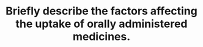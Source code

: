 ---
title: "Briefly describe the factors affecting the uptake of orally administered medicines."
entityType: SAQ
exam: PEX
college: ANZCA
year: 2002
sitting: B
question: 2
passRate: 67
EC_expectedDomains:
- "The answer should demonstrate an understanding that drug uptake is usually dependent on a lipid soluble, un-ionised compound moving down a concentration gradient."
- "Drug factors affecting uptake include formulation, pKa and ionised state in the gut and ability to resist degradation."
- "Patient factors include blood flow to mucosa, compliance, altered gut motility or transit times, absorptive surface area, effects of disease and chemical or microbiological contents of the bowel that may degrade the drug."
EC_extraCredit:
- "Ficks Law of Diffusion relates concentration gradient, surface area and permeability coefficient for the passive flux of a drug molecule. This illustrates many of the important principles in oral drug uptake."
EC_errorsCommon:
- "Factors affecting uptake of orally administered drugs can be related either to the drug itself or to the patient."
- "Subsequent pharmacokinetics including the first pass effect or bioavailability should not have been part of the description of uptake and were not awarded any marks."
---